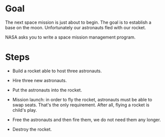 # Goal

The next space mission is just about to begin.
The goal is to establish a base on the moon.
Unfortunately our astronauts fled with our rocket.

NASA asks you to write a space mission management program.


# Steps

- Build a rocket able to host three astronauts.
- Hire three new astronauts.
- Put the astronauts into the rocket.

- Mission launch: in order to fly the rocket, astronauts must be able to
  swap seats. That's the only requirement. After all, flying a rocket
  is child's play.

- Free the astronauts and then fire them, we do not need them any longer.
- Destroy the rocket.
